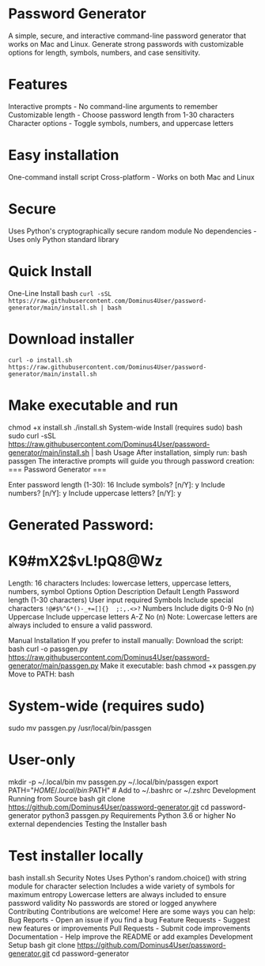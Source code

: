 # Password Generator
A simple, secure, and interactive command-line password generator that works on Mac and Linux. Generate strong passwords with customizable options for length, symbols, numbers, and case sensitivity.

# Features
Interactive prompts - No command-line arguments to remember
Customizable length - Choose password length from 1-30 characters
Character options - Toggle symbols, numbers, and uppercase letters
# Easy installation 
One-command install script
Cross-platform - Works on both Mac and Linux
# Secure 
Uses Python's cryptographically secure random module
No dependencies - Uses only Python standard library
# Quick Install
One-Line Install
bash
`curl -sSL https://raw.githubusercontent.com/Dominus4User/password-generator/main/install.sh | bash`

# Download installer
`curl -o install.sh https://raw.githubusercontent.com/Dominus4User/password-generator/main/install.sh`

# Make executable and run
chmod +x install.sh
./install.sh
System-wide Install (requires sudo)
bash
sudo curl -sSL https://raw.githubusercontent.com/Dominus4User/password-generator/main/install.sh | bash
Usage
After installation, simply run:
bash
passgen
The interactive prompts will guide you through password creation:
=== Password Generator ===

Enter password length (1-30): 16
Include symbols? [n/Y]: y
Include numbers? [n/Y]: y
Include uppercase letters? [n/Y]: y

Generated Password:
====================
K9#mX2$vL!pQ8@Wz
====================

Length: 16 characters
Includes: lowercase letters, uppercase letters, numbers, symbol Options
Option	Description	Default
Length	Password length (1-30 characters)	User input required
Symbols	Include special characters `!@#$%^&*()-_+=[]{}	;:,.<>?`
Numbers	Include digits 0-9	No (n)
Uppercase	Include uppercase letters A-Z	No (n)
Note: Lowercase letters are always included to ensure a valid password.

Manual Installation
If you prefer to install manually:
Download the script:
bash
curl -o passgen.py https://raw.githubusercontent.com/Dominus4User/password-generator/main/passgen.py
Make it executable:
bash
chmod +x passgen.py
Move to PATH:
bash
# System-wide (requires sudo)
sudo mv passgen.py /usr/local/bin/passgen

# User-only
mkdir -p ~/.local/bin
mv passgen.py ~/.local/bin/passgen
export PATH="$HOME/.local/bin:$PATH"  # Add to ~/.bashrc or ~/.zshrc
Development
Running from Source
bash
git clone https://github.com/Dominus4User/password-generator.git
cd password-generator
python3 passgen.py
Requirements
Python 3.6 or higher
No external dependencies
Testing the Installer
bash
# Test installer locally
bash install.sh
Security Notes
Uses Python's random.choice() with string module for character selection
Includes a wide variety of symbols for maximum entropy
Lowercase letters are always included to ensure password validity
No passwords are stored or logged anywhere
Contributing
Contributions are welcome! Here are some ways you can help:
Bug Reports - Open an issue if you find a bug
Feature Requests - Suggest new features or improvements
Pull Requests - Submit code improvements
Documentation - Help improve the README or add examples
Development Setup
bash
git clone https://github.com/Dominus4User/password-generator.git
cd password-generator
